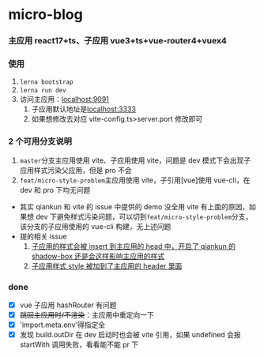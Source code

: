 # micro-blog

### 主应用 react17+ts、子应用 vue3+ts+vue-router4+vuex4

### 使用

1. `lerna bootstrap`
2. `lerna run dev`
3. 访问主应用：[localhost:9091](localhost:9091)
   1. 子应用默认地址是[localhost:3333](localhost:3333)
   2. 如果想修改去对应 vite-config.ts>server.port 修改即可

### 2 个可用分支说明

1. `master`分支主应用使用 vite、子应用使用 vite，问题是 dev 模式下会出现子应用样式污染父应用，但是 pro 不会
2. `feat/micro-style-problem`主应用使用 vite，子引用[vue]使用 vue-cli，在 dev 和 pro 下均无问题

- 其实 qiankun 和 vite 的 issue 中提供的 demo 没全用 vite 有上面的原因，如果想 dev 下避免样式污染问题，可以切到`feat/micro-style-problem`分支，该分支的子应用使用的 vue-cli 构建，无上述问题
- 提的相关 issue
  1.  [子应用的样式会被 insert 到主应用的 head 中，开启了 qiankun 的 shadow-box 还是会这样影响主应用的样式](https://github.com/tengmaoqing/vite-plugin-qiankun/issues/15)
  2.  [子应用样式 style 被加到了主应用的 header 里面](https://github.com/umijs/qiankun/issues/1906)

### done

- [x] vue 子应用 hashRouter 有问题
- [x] ~~跳回主应用时/不渲染~~：主应用中重定向一下
- [x] 'import.meta.env'得指定全
- [x] 发现 build.outDir 在 dev 启动时也会被 vite 引用，如果 undefined 会报 startWith 调用失败，看看能不能 pr 下
